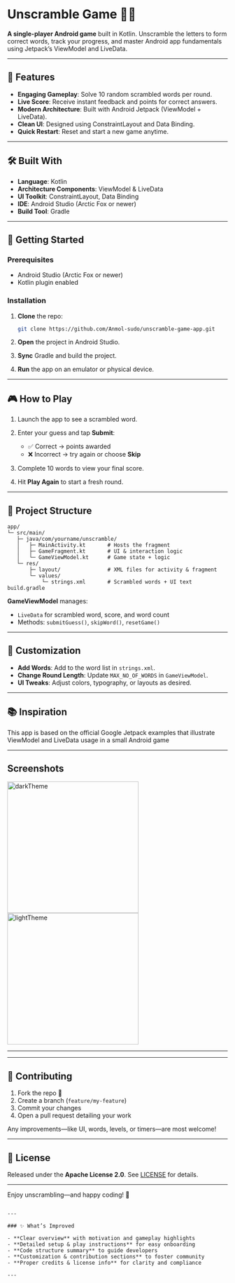 # Unscramble Game 🧠🔤

**A single-player Android game** built in Kotlin. Unscramble the letters to form correct words, track your progress, and master Android app fundamentals using Jetpack’s ViewModel and LiveData.

---

## 📌 Features

- **Engaging Gameplay**: Solve 10 random scrambled words per round.
- **Live Score**: Receive instant feedback and points for correct answers.
- **Modern Architecture**: Built with Android Jetpack (ViewModel + LiveData).
- **Clean UI**: Designed using ConstraintLayout and Data Binding.
- **Quick Restart**: Reset and start a new game anytime.

---

## 🛠️ Built With

- **Language**: Kotlin  
- **Architecture Components**: ViewModel & LiveData  
- **UI Toolkit**: ConstraintLayout, Data Binding  
- **IDE**: Android Studio (Arctic Fox or newer)  
- **Build Tool**: Gradle

---

## 🚀 Getting Started

### Prerequisites

- Android Studio (Arctic Fox or newer)
- Kotlin plugin enabled

### Installation

1. **Clone** the repo:  
   ```bash
   git clone https://github.com/Anmol-sudo/unscramble-game-app.git
   ````

2. **Open** the project in Android Studio.
3. **Sync** Gradle and build the project.
4. **Run** the app on an emulator or physical device.

---

## 🎮 How to Play

1. Launch the app to see a scrambled word.
2. Enter your guess and tap **Submit**:

   * ✅ Correct → points awarded
   * ❌ Incorrect → try again or choose **Skip**
3. Complete 10 words to view your final score.
4. Hit **Play Again** to start a fresh round.

---

## 🧭 Project Structure

```
app/
└─ src/main/
   ├─ java/com/yourname/unscramble/
   │   ├─ MainActivity.kt       # Hosts the fragment
   │   ├─ GameFragment.kt       # UI & interaction logic
   │   └─ GameViewModel.kt      # Game state + logic
   └─ res/
       ├─ layout/               # XML files for activity & fragment
       └─ values/
           └─ strings.xml       # Scrambled words + UI text
build.gradle
```

**GameViewModel** manages:

* `LiveData` for scrambled word, score, and word count
* Methods: `submitGuess()`, `skipWord()`, `resetGame()`

---

## 🔧 Customization

* **Add Words**: Add to the word list in `strings.xml`.
* **Change Round Length**: Update `MAX_NO_OF_WORDS` in `GameViewModel`.
* **UI Tweaks**: Adjust colors, typography, or layouts as desired.

---

## 📚 Inspiration

This app is based on the official Google Jetpack examples that illustrate ViewModel and LiveData usage in a small Android game 

---

## Screenshots
<div>
  <img src="https://github.com/user-attachments/assets/7035d755-fbc5-41c5-b707-39e3f06bb343" alt="darkTheme" width="300" />
  <img src="https://github.com/user-attachments/assets/5b9f8905-d54a-4cf2-8909-ad1898376f3c" alt="lightTheme" width="300" />
</div>

---

---

## 🤝 Contributing

1. Fork the repo 🍴
2. Create a branch (`feature/my-feature`)
3. Commit your changes
4. Open a pull request detailing your work

Any improvements—like UI, words, levels, or timers—are most welcome!

---

## 📝 License

Released under the **Apache License 2.0**. See [LICENSE](LICENSE) for details.

---

Enjoy unscrambling—and happy coding! 🚀

```

---

### ✨ What’s Improved

- **Clear overview** with motivation and gameplay highlights  
- **Detailed setup & play instructions** for easy onboarding  
- **Code structure summary** to guide developers  
- **Customization & contribution sections** to foster community  
- **Proper credits & license info** for clarity and compliance

---
